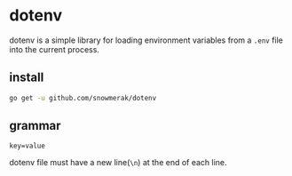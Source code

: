 # dotenv

dotenv is a simple library for loading environment variables from a `.env` file into the current process.

## install

```bash
go get -u github.com/snowmerak/dotenv
```

## grammar

```dotenv
key=value

```

dotenv file must have a new line(`\n`) at the end of each line.
